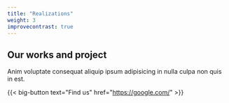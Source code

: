 ```yaml
---
title: "Realizations"
weight: 3
improvecontrast: true
---
```


## Our works and project

Anim voluptate consequat aliquip ipsum adipisicing in nulla culpa non quis in est.

{{< big-button text="Find us" href="https://google.com/" >}}
